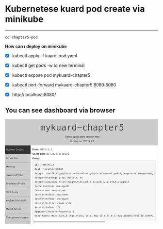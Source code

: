 # Kubernetese kuard pod create via minikube

------------------------------------------------------------------------
```
cd chapter5-pod
```

**How can ı deploy on minikube**
- [x] kubectl apply -f kuard-pod.yaml

- [x] kubectl get pods -w to new terminal

- [x] kubectl expose pod mykuard-chapter5

- [x] kubectl port-forward mykuard-chapter5 8080:8080

- [x] http://localhost:8080/

## You can see dashboard via browser

![](images/mykuard.png)
